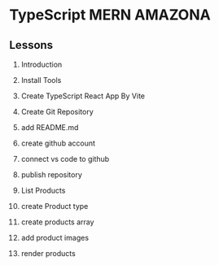 # TypeScript MERN AMAZONA

## Lessons

1. Introduction
2. Install Tools
3. Create TypeScript React App By Vite
4. Create Git Repository
5. add README.md
6. create github account
7. connect vs code to github
8. publish repository

9. List Products
10. create Product type
11. create products array
12. add product images
13. render products
